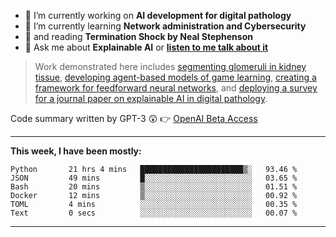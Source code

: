 - 🔭 I’m currently working on **AI development for digital pathology**
- 🌱 I’m currently learning **Network administration and Cybersecurity**
- 📖 and reading **Termination Shock by Neal Stephenson**
- 💬 Ask me about **Explainable AI** or **[listen to me talk about it](https://www.empaia.org/academy-2-3)**

> Work demonstrated here includes [segmenting glomeruli in kidney tissue](https://github.com/theodore-evans/glomeruli-segmentation), [developing agent-based models of game learning](https://github.com/theodore-evans/k-level-reasoning), [creating a framework for feedforward neural networks](https://github.com/theodore-evans/feedforward-neural-network), and [deploying a survey for a journal paper on explainable AI in digital pathology](https://github.com/theodore-evans/xai-in-digital-pathology). 

Code summary written by GPT-3 :astonished: 👉 [OpenAI Beta Access](https://beta.openai.com/)

-------

**This week, I have been mostly:**
<!--START_SECTION:waka-->

```text
Python       21 hrs 4 mins   ███████████████████████▒░   93.46 %
JSON         49 mins         █░░░░░░░░░░░░░░░░░░░░░░░░   03.65 %
Bash         20 mins         ▒░░░░░░░░░░░░░░░░░░░░░░░░   01.51 %
Docker       12 mins         ▒░░░░░░░░░░░░░░░░░░░░░░░░   00.92 %
TOML         4 mins          ░░░░░░░░░░░░░░░░░░░░░░░░░   00.35 %
Text         0 secs          ░░░░░░░░░░░░░░░░░░░░░░░░░   00.07 %
```

<!--END_SECTION:waka-->

-------
